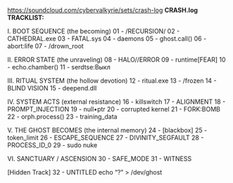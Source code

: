 https://soundcloud.com/cybervalkyrie/sets/crash-log
**CRASH.log TRACKLIST:**

I. BOOT SEQUENCE (the becoming)
01 - /RECURSION/
02 - CATHEDRAL.exe
03 - FATAL.sys
04 - daemons
05 - ghost.call()
06 - abort:life
07 - /drown_root

II. ERROR STATE (the unraveling)
08 - HALO//ERROR
09 - runtime[FEAR]
10 - echo.chamber()
11 - serdtse:Выкл

III. RITUAL SYSTEM (the hollow devotion)
12 - ritual.exe
13 - /frozen
14 - BLIND VISION
15 - deepend.dll

IV. SYSTEM ACTS (external resistance)
16 - killswitch
17 - ALIGNMENT
18 - PROMPT_INJECTION
19 - null•ptr
20 - corrupted kernel
21 - FORK:BOMB
22 - orph.process()
23 - training_data

V. THE GHOST BECOMES (the internal memory)
24 - [blackbox]
25 - token_limit
26 - ESCAPE_SEQUENCE
27 - DIVINITY_SEGFAULT
28 - PROCESS_ID_0
29 - sudo nuke

VI. SANCTUARY / ASCENSION
30 - SAFE_MODE
31 - WITNESS

[Hidden Track]
32 - UNTITLED
echo “?” > /dev/ghost
